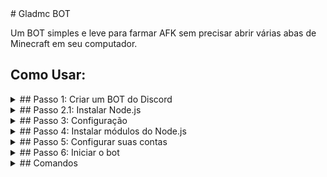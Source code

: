 <summary># Gladmc BOT</summary>
<p>Um BOT simples e leve para farmar AFK sem precisar abrir várias abas de Minecraft em seu computador.</p>


## Como Usar:

<details>
<summary>## Passo 1: Criar um BOT do Discord</summary>

<p>Primeiramente, é necessário criar um BOT do Discord em <a href="https://discord.com/developers/applications">Discord Dev</a>.</p>

<details>
<summary>### Passo 1.2: Criar o BOT</summary>

![BOT1](../docs/imgs/BOT1.png)

![BOT2](../docs/imgs/BOT2.png)
</details>

<details>
<summary>### Passo 1.3: Ativar os intents do BOT</summary>

![Intents](../docs/imgs/intents.png)
</details>

<details>
<summary>### Passo 1.4: Gerar um token para o BOT</summary>

![BOT3](../docs/imgs/BOT3.png)
</details>

<details>
<summary>### Passo 1.5: Copiar o Token do BOT</summary>

![BOT4](../docs/imgs/BOT4.png)

Copie o link e cole no navegador

![Bot6](../docs/imgs/bot6.png)

Escolha um grupo e adicione o BOT

![Bot7](../docs/imgs/bot7.png)

- Ative o modo desenvolvedor no seu Discord e copie o ID de um canal de texto onde serão executados os comandos do BOT.

![Canal1](../docs/imgs/canal1.png)
![Canal3](../docs/imgs/canal3.png)
![Canal2](../docs/imgs/canal2.png)
</details>

</details>

<details>
<summary>## Passo 2.1: Instalar Node.js</summary>

<p>Para a próxima etapa, é necessário instalar o <a href="https://nodejs.org/en">Node.js</a> na versão LTS.</p>
</details>

<details>
<summary>## Passo 3: Configuração</summary>

<p>Para começar, edite o arquivo `.env.example` para `.env`. Em seguida, abra o arquivo e configure com os dados do seu BOT.</p>

```json

TOKEN=COLE O TOKEN AQUI
CHANNEL=ID_DO_CANAL

```

</details>

<details>
<summary>## Passo 4: Instalar módulos do Node.js</summary>

<p>Para instalar os módulos do Node.js, clique no arquivo `Instalar.bat` dentro da pasta.</p>
</details>

<details>
<summary>## Passo 5: Configurar suas contas</summary>

<p>Edite o arquivo `accounts.txt.example` para `accounts.txt`.</p>

<p>Abra o arquivo `accounts.txt` e configure suas contas.</p>

Conta original:

```
seunick:123:/pw suapw:microsoft
```

Conta pirata:

```
seunick:suasenha:/pw suapw:
```

**AVISO:** Para o uso de contas originais, será necessário fazer login através do Microsoft/link, que será enviado no console do BOT junto com um código. Assim que logar usando o código enviado, aparecerá uma mensagem dizendo "LOGADO POR NINTENDO SWITCH". Se isso aparecer, deu tudo certo.

</details>

<details>
<summary>## Passo 6: Iniciar o bot</summary>

<p>Para iniciar o bot, basta abrir o arquivo `Start.bat`. Não é necessário fazer mais nada após isso. As contas começarão a entrar no servidor.</p>
</details>

<details>
<summary>## Comandos</summary>

```markdown
!comando NICKDOBOT - Executa o comando em uma conta
!comando all - Executa o comando em todas as contas **NÃO RECOMENDO USAR PARA COMANDO DE !CHAT** 
```

- `!start` -- Inicia os BOTS
- `!cana` -- Compra boost de 12% de cana
- `!cactus` -- Compra boost de 12% de cactus
- `!drop` -- Dropa os itens do inventário do BOT
- `!epic` -- Abre caixas épicas do /caixas
- `!len` -- Abre caixas lendárias do /caixas
- `!vermoney` -- Verifica o dinheiro dos outros
- `!topmoney` -- Verifica o dinheiro dos melhores
- `!balance` -- Verifica o dinheiro dos BOTS
- `!restart` -- Reinicia os BOTS
- `!stop` -- Para os BOTS
- `!chat` -- Envia mensagem através dos BOTS

### Exemplo de uso:

![Nekotop](../docs/imgs/nekotop.png)
</details>